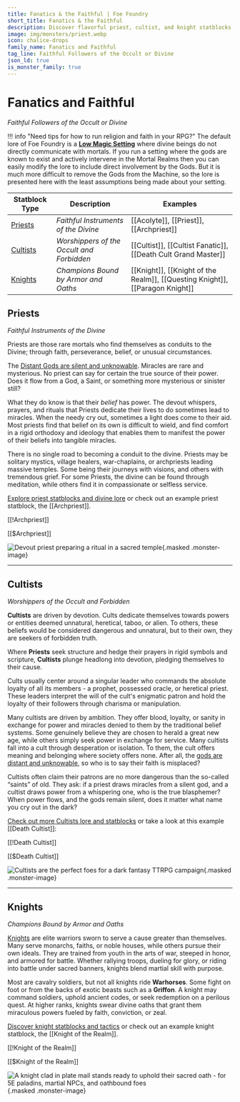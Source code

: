 ```yaml
---
title: Fanatics & the Faithful | Foe Foundry
short_title: Fanatics & the Faithful
description: Discover flavorful priest, cultist, and knight statblocks for your 5E campaign. Explore divine lore and dark devotion for unforgettable encounters.
image: img/monsters/priest.webp
icon: chalice-drops
family_name: Fanatics and Faithful
tag_line: Faithful Followers of the Occult or Divine
json_ld: true
is_monster_family: true
---
```


# Fanatics and Faithful

*Faithful Followers of the Occult or Divine*

!!! info "Need tips for how to run religion and faith in your RPG?"
    The default lore of Foe Foundry is a [**Low Magic Setting**](../topics/faith.md) where divine beings do not directly communicate with mortals. If you run a setting where the gods are known to exist and actively intervene in the Mortal Realms then you can easily modify the lore to include direct involvement by the Gods. But it is much more difficult to remove the Gods from the Machine, so the lore is presented here with the least assumptions being made about your setting.

| Statblock Type | Description | Examples |
|----------------|-------------|----------|
| [Priests](../monsters/priest.md) | *Faithful Instruments of the Divine* | [[Acolyte]], [[Priest]], [[Archpriest]] |
| [Cultists](../monsters/cultist.md) | *Worshippers of the Occult and Forbidden*| [[Cultist]], [[Cultist Fanatic]], [[Death Cult Grand Master]] |
| [Knights](../monsters/knight.md) | *Champions Bound by Armor and Oaths* | [[Knight]], [[Knight of the Realm]], [[Questing Knight]], [[Paragon Knight]] |

## Priests

*Faithful Instruments of the Divine*

Priests are those rare mortals who find themselves as conduits to the Divine; through faith, perseverance, belief, or unusual circumstances. 

The [Distant Gods are silent and unknowable](../topics/faith.md#distant-gods). Miracles are rare and mysterious. No priest can say for certain the true source of their power. Does it flow from a God, a Saint, or something more mysterious or sinister still?  

What they do know is that their *belief* has power. The devout whispers, prayers, and rituals that Priests dedicate their lives to do sometimes lead to miracles. When the needy cry out, sometimes a light does come to their aid. Most priests find that belief on its own is difficult to wield, and find comfort in a rigid orthodoxy and ideology that enables them to manifest the power of their beliefs into tangible miracles.

There is no single road to becoming a conduit to the divine. Priests may be solitary mystics, village healers, war-chaplains, or archpriests leading massive temples. Some being their journeys with visions, and others with tremendous grief. For some Priests, the divine can be found through meditation, while others find it in compassionate or selfless service.

[Explore priest statblocks and divine lore](../monsters/priest.md) or check out an example priest statblock, the [[Archpriest]].

[[!Archpriest]]

[[$Archpriest]]

![Devout priest preparing a ritual in a sacred temple](../img/monsters/priest.webp){.masked .monster-image}

---

## Cultists

*Worshippers of the Occult and Forbidden*

**Cultists** are driven by devotion. Cults dedicate themselves towards powers or entities deemed unnatural, heretical, taboo, or alien. To others, these beliefs would be considered dangerous and unnatural, but to their own, they are seekers of forbidden truth.  

Where **Priests** seek structure and hedge their prayers in rigid symbols and scripture, **Cultists** plunge headlong into devotion, pledging themselves to their cause.

Cults usually center around a singular leader who commands the absolute loyalty of all its members - a prophet, possessed oracle, or heretical priest. These leaders interpret the will of the cult's enigmatic patron and hold the loyalty of their followers through charisma or manipulation.

Many cultists are driven by ambition. They offer blood, loyalty, or sanity in exchange for power and miracles denied to them by the traditional belief systems. Some genuinely believe they are chosen to herald a great new age, while others simply seek power in exchange for service. Many cultists fall into a cult through desperation or isolation. To them, the cult offers meaning and belonging where society offers none. After all, the [gods are distant and unknowable](../topics/faith.md#distant-gods), so who is to say their faith is misplaced?

Cultists often claim their patrons are no more dangerous than the so-called “saints” of old. They ask: if a priest draws miracles from a silent god, and a cultist draws power from a whispering one, who is the true blasphemer? When power flows, and the gods remain silent, does it matter what name you cry out in the dark?

[Check out more Cultists lore and statblocks](../monsters/cultist.md) or take a look at this example [[Death Cultist]]:

[[!Death Cultist]]

[[$Death Cultist]]

![Cultists are the perfect foes for a dark fantasy TTRPG campaign](../img/monsters/cultist.webp){.masked .monster-image}

---

## Knights

*Champions Bound by Armor and Oaths*

[Knights](../monsters/knight.md) are elite warriors sworn to serve a cause greater than themselves. Many serve monarchs, faiths, or noble houses, while others pursue their own ideals. They are trained from youth in the arts of war, steeped in honor, and armored for battle. Whether rallying troops, dueling for glory, or riding into battle under sacred banners, knights blend martial skill with purpose.

Most are cavalry soldiers, but not all knights ride **Warhorses**. Some fight on foot or from the backs of exotic beasts such as a **Griffon**. A knight may command soldiers, uphold ancient codes, or seek redemption on a perilous quest. At higher ranks, knights swear divine oaths that grant them miraculous powers fueled by faith, conviction, or zeal.

[Discover knight statblocks and tactics](../monsters/knight.md) or check out an example knight statblock, the [[Knight of the Realm]].

[[!Knight of the Realm]]

[[$Knight of the Realm]]

![A knight clad in plate mail stands ready to uphold their sacred oath - for 5E paladins, martial NPCs, and oathbound foes](../img/monsters/knight.webp){.masked .monster-image}

